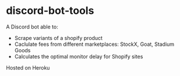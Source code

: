 # discord-bot-tools

A Discord bot able to:

- Scrape variants of a shopify product
- Caclulate fees from different marketplaces: StockX, Goat, Stadium Goods
- Calculates the optimal monitor delay for Shopify sites

Hosted on Heroku
